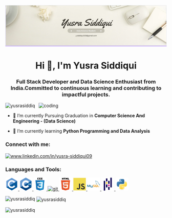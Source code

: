 ![logo](https://github.com/yusrasiddiq/yusrasiddiq/blob/main/Banner.png)
<h1 align="center">Hi 👋, I'm Yusra Siddiqui</h1>
<h3 align="center">  Full Stack Developer and Data Science Enthusiast from India.Committed to continuous learning and contributing to impactful projects. </h3>
<img align="right" alt="coding" width="400"src="https://user-images.githubusercontent.com/125878564/258871853-20e24ac8-354d-4ec0-8f25-ef158aec9420.gif">
<p align="left"> <img src="https://komarev.com/ghpvc/?username=yusrasiddiq&label=Profile%20views&color=0e75b6&style=flat" alt="yusrasiddiq" /> </p>

- 🔭 I’m currently Pursuing Graduation in **Computer Science And Engineering - (Data Science)**

- 🌱 I’m currently learning **Python Programming and Data Analysis**

<h3 align="left">Connect with me:</h3>
<p align="left">
<a href="https://linkedin.com/in/www.linkedin.com/in/yusra-siddiqui09" target="blank"><img align="center" src="https://raw.githubusercontent.com/rahuldkjain/github-profile-readme-generator/master/src/images/icons/Social/linked-in-alt.svg" alt="www.linkedin.com/in/yusra-siddiqui09" height="30" width="40" /></a>
</p>

<h3 align="left">Languages and Tools:</h3>
<p align="left"> <a href="https://www.cprogramming.com/" target="_blank" rel="noreferrer"> <img src="https://raw.githubusercontent.com/devicons/devicon/master/icons/c/c-original.svg" alt="c" width="40" height="40"/> </a> <a href="https://www.w3schools.com/cpp/" target="_blank" rel="noreferrer"> <img src="https://raw.githubusercontent.com/devicons/devicon/master/icons/cplusplus/cplusplus-original.svg" alt="cplusplus" width="40" height="40"/> </a> <a href="https://www.w3schools.com/css/" target="_blank" rel="noreferrer"> <img src="https://raw.githubusercontent.com/devicons/devicon/master/icons/css3/css3-original-wordmark.svg" alt="css3" width="40" height="40"/> </a> <a href="https://git-scm.com/" target="_blank" rel="noreferrer"> <img src="https://www.vectorlogo.zone/logos/git-scm/git-scm-icon.svg" alt="git" width="40" height="40"/> </a> <a href="https://www.w3.org/html/" target="_blank" rel="noreferrer"> <img src="https://raw.githubusercontent.com/devicons/devicon/master/icons/html5/html5-original-wordmark.svg" alt="html5" width="40" height="40"/> </a> <a href="https://developer.mozilla.org/en-US/docs/Web/JavaScript" target="_blank" rel="noreferrer"> <img src="https://raw.githubusercontent.com/devicons/devicon/master/icons/javascript/javascript-original.svg" alt="javascript" width="40" height="40"/> </a> <a href="https://www.mysql.com/" target="_blank" rel="noreferrer"> <img src="https://raw.githubusercontent.com/devicons/devicon/master/icons/mysql/mysql-original-wordmark.svg" alt="mysql" width="40" height="40"/> </a> <a href="https://pandas.pydata.org/" target="_blank" rel="noreferrer"> <img src="https://raw.githubusercontent.com/devicons/devicon/2ae2a900d2f041da66e950e4d48052658d850630/icons/pandas/pandas-original.svg" alt="pandas" width="40" height="40"/> </a> <a href="https://www.python.org" target="_blank" rel="noreferrer"> <img src="https://raw.githubusercontent.com/devicons/devicon/master/icons/python/python-original.svg" alt="python" width="40" height="40"/> </a> </p>

<p><img align="left" src="https://github-readme-stats.vercel.app/api/top-langs?username=yusrasiddiq&show_icons=true&locale=en&layout=compact" alt="yusrasiddiq" /></p>

<p>&nbsp;<img align="center" src="https://github-readme-stats.vercel.app/api?username=yusrasiddiq&show_icons=true&locale=en" alt="yusrasiddiq" /></p>

<p><img align="center" src="https://github-readme-streak-stats.herokuapp.com/?user=yusrasiddiq&" alt="yusrasiddiq" /></p>


